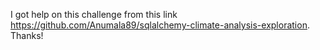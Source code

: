 I got help on this challenge from this link https://github.com/Anumala89/sqlalchemy-climate-analysis-exploration. Thanks!
